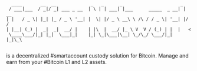 <!---
CofferNetwork/CofferNetwork is a ✨ special ✨ repository because its `README.md` (this file) appears on your GitHub profile.
You can click the Preview link to take a look at your changes.

- 👋 Hi, I’m @CofferNetwork
- 👀 I’m interested in ...
- 🌱 I’m currently learning ...
- 💞️ I’m looking to collaborate on ...
- 📫 How to reach me ...
- 😄 Pronouns: ...
- ⚡ Fun fact: ...
--->

```
  ____       __  __             _   _      _                      _
 / ___|___  / _|/ _| ___ _ __  | \ | | ___| |___      _____  _ __| | __
| |   / _ \| |_| |_ / _ \ '__| |  \| |/ _ \ __\ \ /\ / / _ \| '__| |/ /
| |__| (_) |  _|  _|  __/ |    | |\  |  __/ |_ \ V  V / (_) | |  |   <
 \____\___/|_| |_|  \___|_|    |_| \_|\___|\__| \_/\_/ \___/|_|  |_|\_\
                                                                        
```

is a decentralized #smartaccount custody solution for Bitcoin. Manage and earn from your #Bitcoin L1 and L2 assets.
